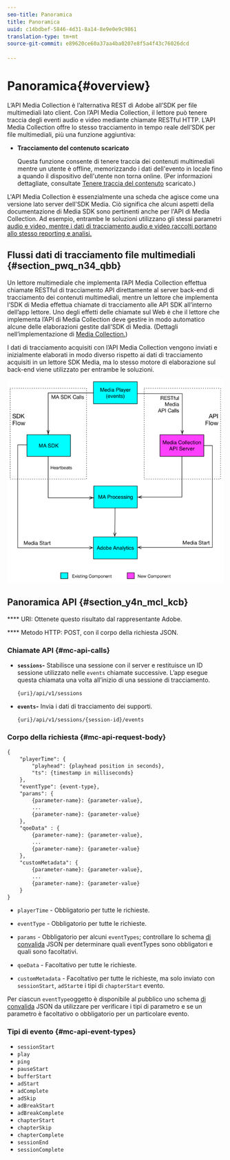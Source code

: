 ```yaml
---
seo-title: Panoramica
title: Panoramica
uuid: c14bdbef-5846-4d31-8a14-8e9e0e9c9861
translation-type: tm+mt
source-git-commit: e89620ce60a37aa4ba0207e8f5a4f43c76026dcd

---
```



# Panoramica{#overview}

L’API Media Collection è l’alternativa REST di Adobe all’SDK per file multimediali lato client. Con l’API Media Collection, il lettore può tenere traccia degli eventi audio e video mediante chiamate RESTful HTTP. L’API Media Collection offre lo stesso tracciamento in tempo reale dell’SDK per file multimediali, più una funzione aggiuntiva:

* **Tracciamento del contenuto scaricato**

   Questa funzione consente di tenere traccia dei contenuti multimediali mentre un utente è offline, memorizzando i dati dell'evento in locale fino a quando il dispositivo dell'utente non torna online. (Per informazioni dettagliate, consultate [Tenere traccia del contenuto](track-downloaded-content.md) scaricato.)

L'API Media Collection è essenzialmente una scheda che agisce come una versione lato server dell'SDK Media. Ciò significa che alcuni aspetti della documentazione di Media SDK sono pertinenti anche per l'API di Media Collection. Ad esempio, entrambe le soluzioni utilizzano gli stessi parametri [](/help/metrics-and-metadata/audio-video-parameters.md)[audio e video, mentre i dati di tracciamento audio e video raccolti portano allo stesso reporting e analisi.](/help/media-reports/media-reports-enable.md)

## Flussi dati di tracciamento file multimediali {#section_pwq_n34_qbb}

Un lettore multimediale che implementa l’API Media Collection effettua chiamate RESTful di tracciamento API direttamente al server back-end di tracciamento dei contenuti multimediali, mentre un lettore che implementa l’SDK di Media effettua chiamate di tracciamento alle API SDK all’interno dell’app lettore. Uno degli effetti delle chiamate sul Web è che il lettore che implementa l’API di Media Collection deve gestire in modo automatico alcune delle elaborazioni gestite dall’SDK di Media. (Dettagli nell’implementazione di [Media Collection.](mc-api-impl/mc-api-quick-start.md))

I dati di tracciamento acquisiti con l’API Media Collection vengono inviati e inizialmente elaborati in modo diverso rispetto ai dati di tracciamento acquisiti in un lettore SDK Media, ma lo stesso motore di elaborazione sul back-end viene utilizzato per entrambe le soluzioni.

![](assets/col_api_overview_simple.png)

## Panoramica API {#section_y4n_mcl_kcb}

**** URI: Ottenete questo risultato dal rappresentante Adobe.

**** Metodo HTTP: POST, con il corpo della richiesta JSON.

### Chiamate API {#mc-api-calls}

* **`sessions`-** Stabilisce una sessione con il server e restituisce un ID sessione utilizzato nelle `events` chiamate successive. L’app esegue questa chiamata una volta all’inizio di una sessione di tracciamento.

   ```
   {uri}/api/v1/sessions
   ```

* **`events`-** Invia i dati di tracciamento dei supporti.

   ```
   {uri}/api/v1/sessions/{session-id}/events
   ```

### Corpo della richiesta {#mc-api-request-body}

```
{ 
    "playerTime": { 
        "playhead": {playhead position in seconds}, 
        "ts": {timestamp in milliseconds} 
    }, 
    "eventType": {event-type}, 
    "params": { 
        {parameter-name}: {parameter-value}, 
        ... 
        {parameter-name}: {parameter-value} 
    }, 
    "qoeData" : { 
        {parameter-name}: {parameter-value}, 
        ... 
        {parameter-name}: {parameter-value} 
    }, 
    "customMetadata": { 
        {parameter-name}: {parameter-value}, 
        ... 
        {parameter-name}: {parameter-value} 
    } 
} 
```

* `playerTime` - Obbligatorio per tutte le richieste.
* `eventType` - Obbligatorio per tutte le richieste.
* `params` - Obbligatorio per alcuni `eventTypes`; controllare lo schema [di convalida](mc-api-ref/mc-api-json-validation.md) JSON per determinare quali eventTypes sono obbligatori e quali sono facoltativi.

* `qoeData` - Facoltativo per tutte le richieste.
* `customMetadata` - Facoltativo per tutte le richieste, ma solo inviato con `sessionStart`, `adStart`e i tipi di `chapterStart` evento.

Per ciascun `eventType`oggetto è disponibile al pubblico uno schema [di convalida](mc-api-ref/mc-api-json-validation.md) JSON da utilizzare per verificare i tipi di parametro e se un parametro è facoltativo o obbligatorio per un particolare evento.

### Tipi di evento {#mc-api-event-types}

* `sessionStart`
* `play`
* `ping`
* `pauseStart`
* `bufferStart`
* `adStart`
* `adComplete`
* `adSkip`
* `adBreakStart`
* `adBreakComplete`
* `chapterStart`
* `chapterSkip`
* `chapterComplete`
* `sessionEnd`
* `sessionComplete`

